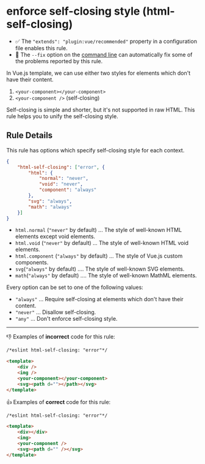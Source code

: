 # enforce self-closing style (html-self-closing)

- :white_check_mark: The `"extends": "plugin:vue/recommended"` property in a configuration file enables this rule.
- :wrench: The `--fix` option on the [command line](http://eslint.org/docs/user-guide/command-line-interface#fix) can automatically fix some of the problems reported by this rule.

In Vue.js template, we can use either two styles for elements which don't have their content.

1. `<your-component></your-component>`
2. `<your-component />` (self-closing)

Self-closing is simple and shorter, but it's not supported in raw HTML.
This rule helps you to unify the self-closing style.

## Rule Details

This rule has options which specify self-closing style for each context.

```json
{
    "html-self-closing": ["error", {
        "html": {
            "normal": "never",
            "void": "never",
            "component": "always"
        },
        "svg": "always",
        "math": "always"
    }]
}
```

- `html.normal` (`"never"` by default) ... The style of well-known HTML elements except void elements.
- `html.void` (`"never"` by default) ... The style of well-known HTML void elements.
- `html.component` (`"always"` by default) ... The style of Vue.js custom components.
- `svg`(`"always"` by default) .... The style of well-known SVG elements.
- `math`(`"always"` by default) .... The style of well-known MathML elements.

Every option can be set to one of the following values:

- `"always"` ... Require self-closing at elements which don't have their content.
- `"never"` ... Disallow self-closing.
- `"any"` ... Don't enforce self-closing style.

----

:-1: Examples of **incorrect** code for this rule:

```html
/*eslint html-self-closing: "error"*/

<template>
    <div />
    <img />
    <your-component></your-component>
    <svg><path d=""></path></svg>
</template>
```

:+1: Examples of **correct** code for this rule:

```html
/*eslint html-self-closing: "error"*/

<template>
    <div></div>
    <img>
    <your-component />
    <svg><path d="" /></svg>
</template>
```

